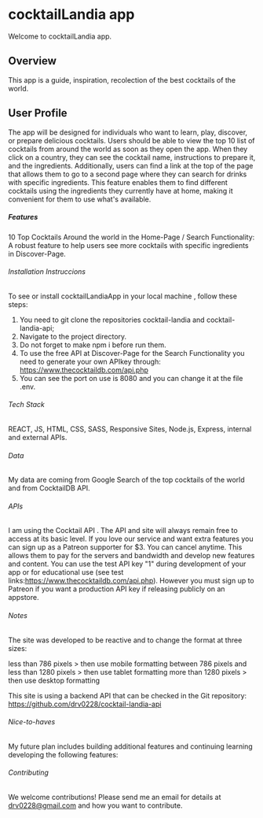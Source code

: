 # cocktailLandia app

Welcome to cocktailLandia app. 

## Overview

This app is a guide, inspiration, recolection of the best cocktails of the world. 


## User Profile

The app will be designed for individuals who want to learn, play, discover, or prepare delicious cocktails. Users should be able to view the top 10 list of cocktails from around the world as soon as they open the app. When they click on a country, they can see the cocktail name, instructions to prepare it, and the ingredients. Additionally, users can find a link at the top of the page that allows them to go to a second page where they can search for drinks with specific ingredients. This feature enables them to find different cocktails using the ingredients they currently have at home, making it convenient for them to use what's available.

##### Features

10 Top Cocktails Around the world in the Home-Page /  Search Functionality: A robust feature to help users see more cocktails with specific ingredients in Discover-Page.

###### Installation Instruccions 

To see or install cocktailLandiaApp in your local machine , follow these steps: 
1. You need to git clone the repositories cocktail-landia and cocktail-landia-api; 
2. Navigate to the project directory.
3. Do not forget to make npm i before run them. 
4. To use the free API at Discover-Page for the Search Functionality you need to generate your own APIkey through: https://www.thecocktaildb.com/api.php
5. You can see the port on use is 8080 and you can change it at the file .env. 

###### Tech Stack

REACT, JS, HTML, CSS, SASS, Responsive Sites, Node.js, Express, internal and external APIs.

###### Data

My data are coming from Google Search of the top cocktails of the world and from CocktailDB API.


###### APIs

I am using the Cocktail API . The API and site will always remain free to access at its basic level. If you love our service and want extra features you can sign up as a Patreon supporter for $3. You can cancel anytime. This allows them to pay for the servers and bandwidth and develop new features and content. You can use the test API key "1" during development of your app or for educational use (see test links:https://www.thecocktaildb.com/api.php). However you must sign up to Patreon if you want a production API key if releasing publicly on an appstore.

###### Notes

The site was developed to be reactive and to change the format at three sizes:

less than 786 pixels > then use mobile formatting
between 786 pixels and less than 1280 pixels > then use tablet formatting
more than 1280 pixels > then use desktop formatting

This site is using a backend API that can be checked in the Git repository: https://github.com/drv0228/cocktail-landia-api

###### Nice-to-haves

My future plan includes building additional features and continuing learning developing the following features:


###### Contributing

We welcome contributions! Please send me an email for details at drv0228@gmail.com and how you want to contribute.
